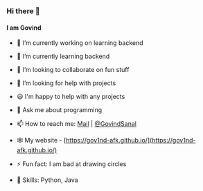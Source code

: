 ### Hi there 👋
#### I am Govind

- 🔭 I’m currently working on learning backend
- 🌱 I’m currently learning backend
- 👯 I’m looking to collaborate on fun stuff
- 🤔 I’m looking for help with projects
- 😃 I'm happy to help with any projects
- 💬 Ask me about programming
- 📫 How to reach me: [Mail](mailto:govindsanal08@gmail.com) | [@GovindSanal](https://twitter.com/GovindSanal)
- 🕸 My website - [https://gov1nd-afk.github.io/](https://gov1nd-afk.github.io/)
- ⚡ Fun fact: I am bad at drawing circles

- 💪 Skills: Python, Java
